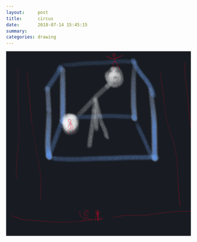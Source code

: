 ```yaml
---
layout:     post
title:      circus
date:       2018-07-14 15:45:15
summary:    
categories: drawing
---
```

![circus](/images/diary/circus.png ".")
